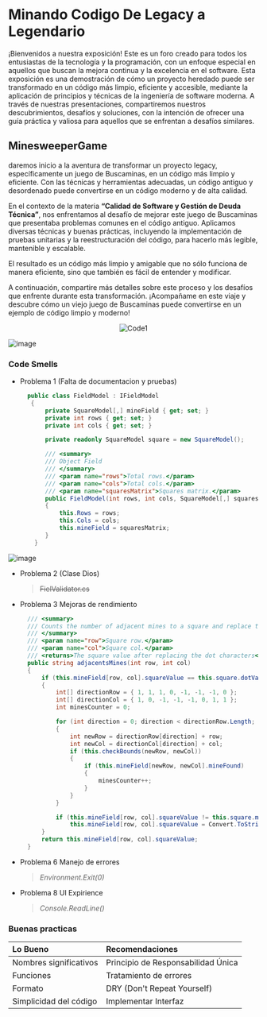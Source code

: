 
# Minando Codigo De Legacy a Legendario


¡Bienvenidos a nuestra exposición! Este es un foro creado para todos los entusiastas de la tecnología y la programación, con un enfoque especial en aquellos que buscan la mejora continua y la excelencia en el software. Esta exposición es una demostración de cómo un proyecto heredado puede ser transformado en un código más limpio, eficiente y accesible, mediante la aplicación de principios y técnicas de la ingeniería de software moderna. A través de nuestras presentaciones, compartiremos nuestros descubrimientos, desafíos y soluciones, con la intención de ofrecer una guía práctica y valiosa para aquellos que se enfrentan a desafíos similares.


## MinesweeperGame

daremos inicio a la aventura de transformar un proyecto legacy, específicamente un juego de Buscaminas, en un código más limpio y eficiente. Con las técnicas y herramientas adecuadas, un código antiguo y desordenado puede convertirse en un código moderno y de alta calidad.

En el contexto de la materia **“Calidad de Software y Gestión de Deuda Técnica”**, nos enfrentamos al desafío de mejorar este juego de Buscaminas que presentaba problemas comunes en el código antiguo. Aplicamos diversas técnicas y buenas prácticas, incluyendo la implementación de pruebas unitarias y la reestructuración del código, para hacerlo más legible, mantenible y escalable.

El resultado es un código más limpio y amigable que no sólo funciona de manera eficiente, sino que también es fácil de entender y modificar.

A continuación, compartire más detalles sobre este proceso y los desafíos que enfrente durante esta transformación. ¡Acompañame en este viaje y descubre cómo un viejo juego de Buscaminas puede convertirse en un ejemplo de código limpio y moderno!

<p align="center">
  <img src="https://github.com/SantiagoC27/skills-github-pages/assets/89257540/d60e2421-7e82-4cb7-98b9-23059238adf5" alt="Code1") />
</p>

![image](https://github.com/SantiagoC27/skills-github-pages/assets/89257540/27a253a2-0afb-4cbb-98d3-194711930a1b)
  
### Code Smells

* Problema 1 (Falta de documentacion y pruebas)
  
   ```C#
     public class FieldModel : IFieldModel
      {
          private SquareModel[,] mineField { get; set; }
          private int rows { get; set; }
          private int cols { get; set; }
  
          private readonly SquareModel square = new SquareModel();
  
          /// <summary>
          /// Object Field
          /// </summary>
          /// <param name="rows">Total rows.</param>
          /// <param name="cols">Total cols.</param>
          /// <param name="squaresMatrix">Squares matrix.</param>
          public FieldModel(int rows, int cols, SquareModel[,] squaresMatrix)
          {
              this.Rows = rows;
              this.Cols = cols;
              this.mineField = squaresMatrix;
          }
       }
   ```
   
![image](https://github.com/SantiagoC27/skills-github-pages/assets/89257540/697aecc6-de10-4964-807b-0a5bde471078)

* Problema 2 (Clase Dios)
  > ~~FielValidator.cs~~
* Problema 3 Mejoras de rendimiento
  
  ```C#
    /// <summary>
    /// Counts the number of adjacent mines to a square and replace the dot character with this number. 
    /// </summary>
    /// <param name="row">Square row.</param>
    /// <param name="col">Square col.</param>
    /// <returns>The square value after replacing the dot characters</returns>
    public string adjacentsMines(int row, int col)
    {
        if (this.mineField[row, col].squareValue == this.square.dotValue)
        {
            int[] directionRow = { 1, 1, 1, 0, -1, -1, -1, 0 };
            int[] directionCol = { 1, 0, -1, -1, -1, 0, 1, 1 };
            int minesCounter = 0;

            for (int direction = 0; direction < directionRow.Length; direction++)
            {
                int newRow = directionRow[direction] + row;
                int newCol = directionCol[direction] + col;
                if (this.checkBounds(newRow, newCol))
                {
                    if (this.mineField[newRow, newCol].mineFound)
                    {
                        minesCounter++;
                    }
                }
            }

            if (this.mineField[row, col].squareValue != this.square.mineValue)
                this.mineField[row, col].squareValue = Convert.ToString(minesCounter);
        }
        return this.mineField[row, col].squareValue;
    }
  ```
* Problema 6 Manejo de errores
  > _Environment.Exit(0)_
* Problema 8 UI Expirience
  > _Console.ReadLine()_

### Buenas practicas

| Lo Bueno        | Recomendaciones         |
|:-----------------|:------------------|
| Nombres significativos           | Principio de Responsabilidad Única |
| Funciones | Tratamiento de errores  |
| Formato            | DRY (Don't Repeat Yourself)   |
| Simplicidad del código           | Implementar Interfaz |
